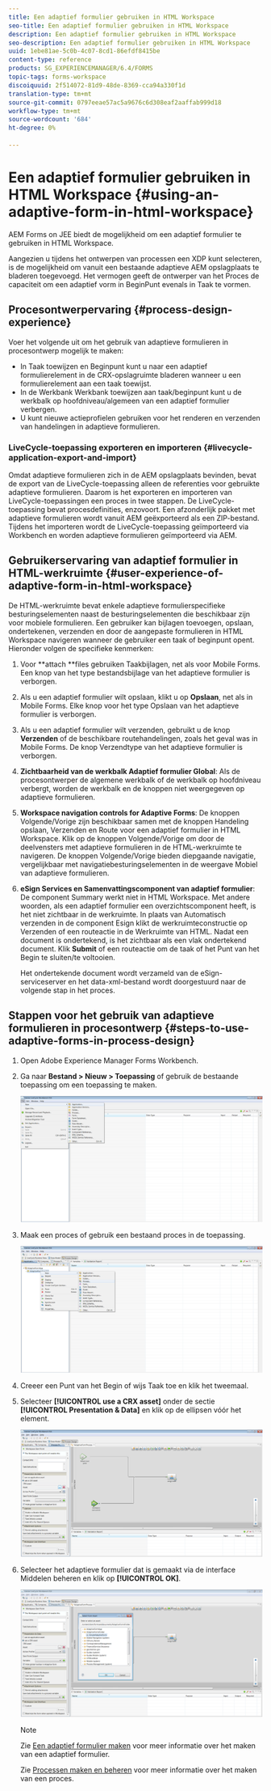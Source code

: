```yaml
---
title: Een adaptief formulier gebruiken in HTML Workspace
seo-title: Een adaptief formulier gebruiken in HTML Workspace
description: Een adaptief formulier gebruiken in HTML Workspace
seo-description: Een adaptief formulier gebruiken in HTML Workspace
uuid: 1ebe81ae-5c0b-4c07-8cd1-86efdf8415be
content-type: reference
products: SG_EXPERIENCEMANAGER/6.4/FORMS
topic-tags: forms-workspace
discoiquuid: 2f514072-81d9-48de-8369-cca94a330f1d
translation-type: tm+mt
source-git-commit: 0797eeae57ac5a9676c6d308eaf2aaffab999d18
workflow-type: tm+mt
source-wordcount: '684'
ht-degree: 0%

---
```



# Een adaptief formulier gebruiken in HTML Workspace {#using-an-adaptive-form-in-html-workspace}

AEM Forms on JEE biedt de mogelijkheid om een adaptief formulier te gebruiken in HTML Workspace.

Aangezien u tijdens het ontwerpen van processen een XDP kunt selecteren, is de mogelijkheid om vanuit een bestaande adaptieve AEM opslagplaats te bladeren toegevoegd. Het vermogen geeft de ontwerper van het Proces de capaciteit om een adaptief vorm in BeginPunt evenals in Taak te vormen.

## Procesontwerpervaring {#process-design-experience}

Voer het volgende uit om het gebruik van adaptieve formulieren in procesontwerp mogelijk te maken:

* In Taak toewijzen en Beginpunt kunt u naar een adaptief formulierelement in de CRX-opslagruimte bladeren wanneer u een formulierelement aan een taak toewijst.
* In de Werkbank Werkbank toewijzen aan taak/beginpunt kunt u de werkbalk op hoofdniveau/algemeen van een adaptief formulier verbergen.
* U kunt nieuwe actieprofielen gebruiken voor het renderen en verzenden van handelingen in adaptieve formulieren.

### LiveCycle-toepassing exporteren en importeren {#livecycle-application-export-and-import}

Omdat adaptieve formulieren zich in de AEM opslagplaats bevinden, bevat de export van de LiveCycle-toepassing alleen de referenties voor gebruikte adaptieve formulieren. Daarom is het exporteren en importeren van LiveCycle-toepassingen een proces in twee stappen. De LiveCycle-toepassing bevat procesdefinities, enzovoort. Een afzonderlijk pakket met adaptieve formulieren wordt vanuit AEM geëxporteerd als een ZIP-bestand. Tijdens het importeren wordt de LiveCycle-toepassing geïmporteerd via Workbench en worden adaptieve formulieren geïmporteerd via AEM.

## Gebruikerservaring van adaptief formulier in HTML-werkruimte {#user-experience-of-adaptive-form-in-html-workspace}

De HTML-werkruimte bevat enkele adaptieve formulierspecifieke besturingselementen naast de besturingselementen die beschikbaar zijn voor mobiele formulieren. Een gebruiker kan bijlagen toevoegen, opslaan, ondertekenen, verzenden en door de aangepaste formulieren in HTML Workspace navigeren wanneer de gebruiker een taak of beginpunt opent. Hieronder volgen de specifieke kenmerken:

1. Voor **attach **files gebruiken Taakbijlagen, net als voor Mobile Forms. Een knop van het type bestandsbijlage van het adaptieve formulier is verborgen.

1. Als u een adaptief formulier wilt opslaan, klikt u op **Opslaan**, net als in Mobile Forms. Elke knop voor het type Opslaan van het adaptieve formulier is verborgen.

1. Als u een adaptief formulier wilt verzenden, gebruikt u de knop **Verzenden** of de beschikbare routehandelingen, zoals het geval was in Mobile Forms. De knop Verzendtype van het adaptieve formulier is verborgen.

1. **Zichtbaarheid van de werkbalk Adaptief formulier Global**: Als de procesontwerper de algemene werkbalk of de werkbalk op hoofdniveau verbergt, worden de werkbalk en de knoppen niet weergegeven op adaptieve formulieren.

1. **Workspace navigation controls for Adaptive Forms**: De knoppen Volgende/Vorige zijn beschikbaar samen met de knoppen Handeling opslaan, Verzenden en Route voor een adaptief formulier in HTML Workspace. Klik op de knoppen Volgende/Vorige om door de deelvensters met adaptieve formulieren in de HTML-werkruimte te navigeren. De knoppen Volgende/Vorige bieden diepgaande navigatie, vergelijkbaar met navigatiebesturingselementen in de weergave Mobiel van adaptieve formulieren.

1. **eSign Services en Samenvattingscomponent van adaptief formulier**: De component Summary werkt niet in HTML Workspace. Met andere woorden, als een adaptief formulier een overzichtscomponent heeft, is het niet zichtbaar in de werkruimte. In plaats van Automatisch verzenden in de component Esign klikt de werkruimteconstructie op Verzenden of een routeactie in de Werkruimte van HTML. Nadat een document is ondertekend, is het zichtbaar als een vlak ondertekend document. Klik **Submit** of een routeactie om de taak of het Punt van het Begin te sluiten/te voltooien.

   Het ondertekende document wordt verzameld van de eSign-serviceserver en het data-xml-bestand wordt doorgestuurd naar de volgende stap in het proces.

## Stappen voor het gebruik van adaptieve formulieren in procesontwerp {#steps-to-use-adaptive-forms-in-process-design}

1. Open Adobe Experience Manager Forms Workbench.

1. Ga naar **Bestand > Nieuw > Toepassing** of gebruik de bestaande toepassing om een toepassing te maken.

   ![Nieuwe toepassing maken](assets/create_new_appl.png)

1. Maak een proces of gebruik een bestaand proces in de toepassing.

   ![Nieuw proces maken](assets/create_new_process.png)

1. Creeer een Punt van het Begin of wijs Taak toe en klik het tweemaal.
1. Selecteer **[!UICONTROL use a CRX asset]** onder de sectie **[!UICONTROL Presentation & Data]** en klik op de ellipsen vóór het element.

   ![Een CRX-element gebruiken](assets/use_crx_asset.png)

1. Selecteer het adaptieve formulier dat is gemaakt via de interface Middelen beheren en klik op **[!UICONTROL OK]**.

   ![Een adaptief formulier selecteren](assets/selecting_form.png)

   >[!NOTE]
   >
   >Zie [Een adaptief formulier maken](/help/forms/using/creating-adaptive-form.md) voor meer informatie over het maken van een adaptief formulier.
   >
   >Zie [Processen maken en beheren](https://help.adobe.com/en_US/AEMForms/6.1/WorkbenchHelp/WS92d06802c76abadb-1cc35bda128261a20dd-7ff7.2.html) voor meer informatie over het maken van een proces.

